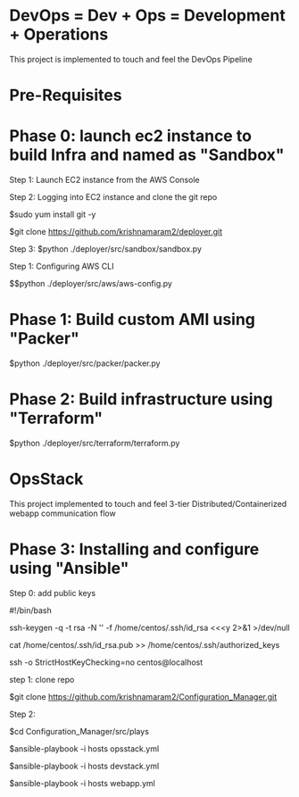 # DevOps    =  Dev  +  Ops   =   Development + Operations
 
This project is implemented to touch and feel the DevOps Pipeline


# Pre-Requisites

# Phase 0: launch ec2 instance to build Infra and named as "Sandbox"

Step 1: Launch EC2 instance from the AWS Console

Step 2: Logging into EC2 instance and clone the git repo

$sudo yum install git -y

$git clone https://github.com/krishnamaram2/deployer.git

Step 3:
$python ./deployer/src/sandbox/sandbox.py

Step 1: Configuring AWS CLI

$$python ./deployer/src/aws/aws-config.py


# Phase 1: Build custom AMI using "Packer"

$python ./deployer/src/packer/packer.py


# Phase 2: Build infrastructure using "Terraform"

$python ./deployer/src/terraform/terraform.py



# OpsStack

This project implemented to touch and feel 3-tier Distributed/Containerized  webapp communication flow 


# Phase 3: Installing and configure using "Ansible"


Step 0: add public keys

 #!/bin/bash
 
 ssh-keygen -q -t rsa -N '' -f /home/centos/.ssh/id_rsa <<<y 2>&1 >/dev/null

 cat /home/centos/.ssh/id_rsa.pub >> /home/centos/.ssh/authorized_keys

 ssh -o StrictHostKeyChecking=no centos@localhost


step 1: clone repo

$git clone https://github.com/krishnamaram2/Configuration_Manager.git

Step 2:

$cd Configuration_Manager/src/plays

$ansible-playbook -i hosts opsstack.yml

$ansible-playbook -i hosts devstack.yml

$ansible-playbook -i hosts webapp.yml





